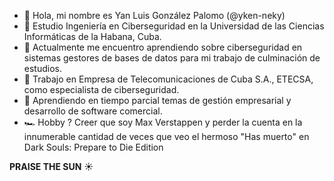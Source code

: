 - 👋 Hola, mi nombre es Yan Luis González Palomo (@yken-neky)
- 👀 Estudio Ingeniería en Ciberseguridad en la Universidad de las Ciencias Informáticas de la Habana, Cuba. 
- 🌱 Actualmente me encuentro aprendiendo sobre ciberseguridad en sistemas gestores de bases de datos para mi trabajo de culminación de estudios. 
- 📘 Trabajo en Empresa de Telecomunicaciones de Cuba S.A., ETECSA, como especialista de ciberseguridad. 
- 🥇 Aprendiendo en tiempo parcial temas de gestión empresarial y desarrollo de software comercial. 
- 🏎️ Hobby ? Creer que soy Max Verstappen y perder la cuenta en la innumerable cantidad de veces que veo el hermoso "Has muerto" en Dark Souls: Prepare to Die Edition

**PRAISE THE SUN** ☀️

<!---
yken-neky/yken-neky is a ✨ special ✨ repository because its `README.md` (this file) appears on your GitHub profile.
You can click the Preview link to take a look at your changes.
--->
